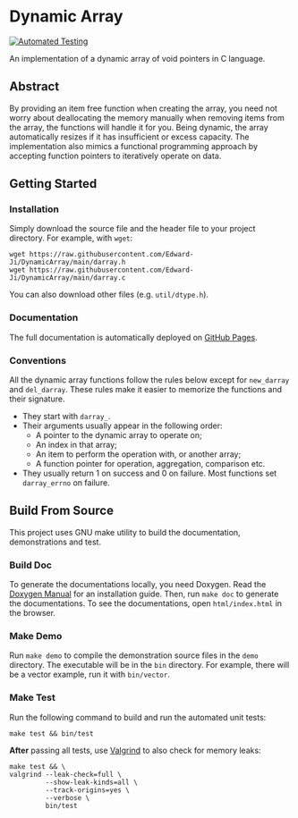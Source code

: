 # Dynamic Array

[![Automated Testing](https://github.com/Edward-Ji/DynamicArray/actions/workflows/test.yml/badge.svg)](https://github.com/Edward-Ji/DynamicArray/actions/workflows/test.yml)

An implementation of a dynamic array of void pointers in C language.

## Abstract

By providing an item free function when creating the array, you need not worry
about deallocating the memory manually when removing items from the array, the
functions will handle it for you. Being dynamic, the array automatically resizes
if it has insufficient or excess capacity. The implementation also mimics a
functional programming approach by accepting function pointers to iteratively
operate on data.

## Getting Started

### Installation

Simply download the source file and the header file to your project directory.
For example, with `wget`:

```
wget https://raw.githubusercontent.com/Edward-Ji/DynamicArray/main/darray.h
wget https://raw.githubusercontent.com/Edward-Ji/DynamicArray/main/darray.c
```

You can also download other files (e.g. `util/dtype.h`).

### Documentation

The full documentation is automatically deployed on [GitHub Pages].

### Conventions

All the dynamic array functions follow the rules below except for `new_darray`
and `del_darray`. These rules make it easier to memorize the functions and their
signature.

- They start with `darray_`.
- Their arguments usually appear in the following order:
    * A pointer to the dynamic array to operate on;
    * An index in that array;
    * An item to perform the operation with, or another array;
    * A function pointer for operation, aggregation, comparison etc.
- They usually return 1 on success and 0 on failure. Most functions set
  `darray_errno` on failure.

## Build From Source

This project uses GNU make utility to build the documentation, demonstrations
and test.

### Build Doc

To generate the documentations locally, you need Doxygen. Read the
[Doxygen Manual] for an installation guide. Then, run `make doc` to generate
the documentations. To see the documentations, open `html/index.html` in the
browser.

### Make Demo

Run `make demo` to compile the demonstration source files in the `demo`
directory. The executable will be in the `bin` directory. For example, there
will be a vector example, run it with `bin/vector`.

### Make Test

Run the following command to build and run the automated unit tests:

```
make test && bin/test
```

**After** passing all tests, use [Valgrind] to also check for memory leaks:

```
make test && \
valgrind --leak-check=full \
         --show-leak-kinds=all \
         --track-origins=yes \
         --verbose \
         bin/test
```

[Doxygen Manual]: https://www.doxygen.nl/manual/install.html
[GitHub Pages]: https://edward-ji.github.io/DynamicArray
[Valgrind]: https://valgrind.org
